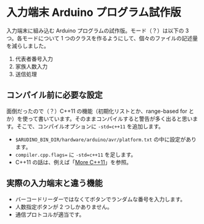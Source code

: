 # 入力端末 Arduino プログラム試作版

入力端末に組み込む Arduino プログラムの試作版。モード（？）は以下の 3 つ。各モードについて 1 つのクラスを作るようにして、個々のファイルの記述量を減らしました。

1. 代表者番号入力
2. 家族人数入力
3. 送信処理

## コンパイル前に必要な設定

面倒だったので（？）C++11 の機能（初期化リストとか、range-based for とか）を使って書いています。そのままコンパイルすると警告が多く出ると思います。そこで、コンパイルオプションに `-std=c++11` を追加します。

* `$ARUDINO_BIN_DIR/hardware/arduino/avr/platform.txt` の中に設定があります。
* `compiler.cpp.flags=` に `-std=c++11` を足します。
* C++11 の話は、例えば「[More C++11](http://www.slideshare.net/KMC_JP/more-c11)」を参照。

## 実際の入力端末と違う機能

* バーコードリーダーではなくてボタンでランダムな番号を入力します。
* 人数指定ボタンが 2 つしかありません。
* 通信プロトコルが適当です。
